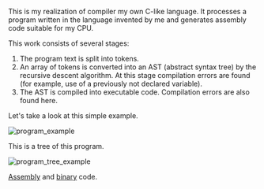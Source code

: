 This is my realization of compiler my own C-like language. It processes a program written in the language invented by me and generates assembly code suitable for my CPU.

This work consists of several stages:
1. The program text is split into tokens.
2. An array of tokens is converted into an AST (abstract syntax tree) by the recursive descent algorithm. At this stage compilation errors are found (for example, use of a previously not declared variable).
3. The AST is compiled into executable code. Compilation errors are also found here.

Let's take a look at this simple example.

![program_example](https://github.com/owl1234/MIPT_projects_1_sem/blob/master/Language/pictures/program_example.png)

This is a tree of this program.

![program_tree_example](https://github.com/owl1234/MIPT_projects_1_sem/blob/master/Language/pictures/program_tree_example.png)

[Assembly](https://github.com/owl1234/MIPT_projects_1_sem/blob/master/Language/pictures/asm_example.png) and [binary](https://github.com/owl1234/MIPT_projects_1_sem/blob/master/Language/pictures/binary_example.png) code.





